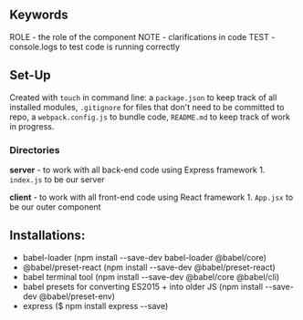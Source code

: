 ## Keywords
ROLE - the role of the component
NOTE - clarifications in code
TEST - console.logs to test code is running correctly

## Set-Up
Created with `touch` in command line: a `package.json` to keep track of all installed modules, `.gitignore` for files that don't need to be committed to repo, a `webpack.config.js` to bundle code, `README.md` to keep track of work in progress.

### Directories
**server** - to work with all back-end code using Express framework
    1. `index.js` to be our server

**client** - to work with all front-end code using React framework
    1. `App.jsx` to be our outer component

## Installations:
- babel-loader (npm install --save-dev babel-loader @babel/core)
- @babel/preset-react (npm install --save-dev @babel/preset-react)
- babel terminal tool (npm install --save-dev @babel/core @babel/cli)
- babel presets for converting ES2015 + into older JS (npm install --save-dev @babel/preset-env)
- express ($ npm install express --save)
